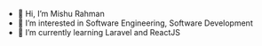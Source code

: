 - 👋 Hi, I’m Mishu Rahman
- 👀 I’m interested in Software Engineering, Software Development
- 🌱 I’m currently learning Laravel and ReactJS


<!---
mishurahman616/mishurahman616 is a ✨ special ✨ repository because its `README.md` (this file) appears on your GitHub profile.
You can click the Preview link to take a look at your changes.
--->
